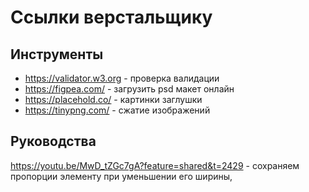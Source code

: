 # Ссылки верстальщику

## Инструменты
- https://validator.w3.org - проверка валидации
- https://figpea.com/ - загрузить psd макет онлайн
- https://placehold.co/ - картинки заглушки
- https://tinypng.com/ - сжатие изображений

## Руководства
https://youtu.be/MwD_tZGc7gA?feature=shared&t=2429 - сохраняем пропорции элементу при уменьшении его ширины,
